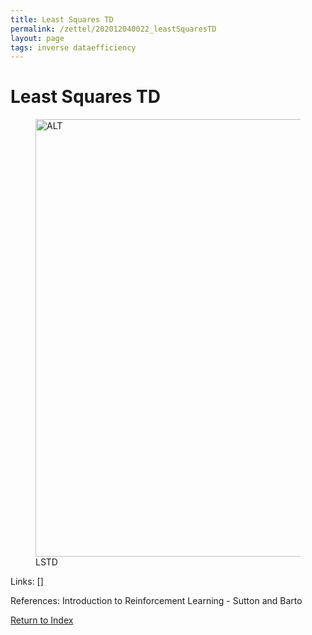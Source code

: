 ```yaml
---
title: Least Squares TD
permalink: /zettel/202012040022_leastSquaresTD
layout: page
tags: inverse dataefficiency
---
```

# Least Squares TD

<figure>
  <img src="/zettel/Images/ReinforcementLearning/LSTDVOdTwo.png"
     alt="ALT"
     class="centerImage"
     style="width: 700px;" />
  <figcaption> LSTD </figcaption>     
</figure>

Links: []

References: Introduction to Reinforcement Learning - Sutton and Barto

[Return to Index](index)